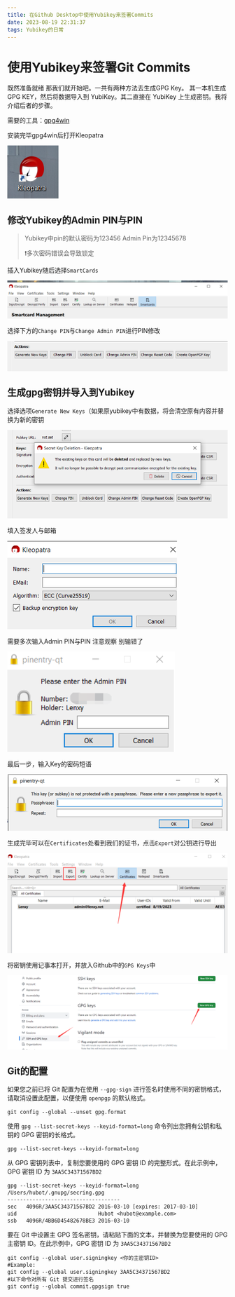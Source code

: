 ```yaml
---
title: 在Github Desktop中使用Yubikey来签署Commits
date: 2023-08-19 22:31:37
tags: Yubikey的日常
---
```


# 使用Yubikey来签署Git Commits

既然准备就绪 那我们就开始吧。一共有两种方法去生成GPG Key。 其一本机生成 GPG KEY，然后将数据导入到 YubiKey。其二直接在 YubiKey 上生成密钥。我将介绍后者的步骤。

需要的工具：[gpg4win](https://www.gpg4win.org/)

安装完毕gpg4win后打开Kleopatra

![image-20230819223720958](../img/image-20230819223720958.png)

## 修改Yubikey的Admin PIN与PIN

> Yubikey中pin的默认密码为123456 Admin Pin为12345678 
>
> :exclamation:多次密码错误会导致锁定

插入Yubikey随后选择`SmartCards`

![](../img/image-20230819223751168.png)

选择下方的`Change PIN`与`Change Admin PIN`进行PIN修改

![](../img/image-20230819224438162.png)

## 生成gpg密钥并导入到Yubikey



选择选项`Generate New Keys`（如果原yubikey中有数据，将会清空原有内容并替换为新的密钥

![](../img/image-20230819223905735.png)

填入签发人与邮箱

![](../img/image-20230819223954118.png)

需要多次输入Admin PIN与PIN 注意观察 别输错了

![](../img/image-20230819224340009.png)

最后一步，输入Key的密码短语

![](../img/image-20230819224711639.png)

生成完毕可以在`Certificates`处看到我们的证书，点击`Export`对公钥进行导出

![](../img/082f8bb1b6c444c7ec382a5c422d62c1.png)

将密钥使用记事本打开，并放入Github中的`GPG Keys`中

![](../img/image-20230819225150919.png)

## Git的配置

如果您之前已将 Git 配置为在使用 `--gpg-sign` 进行签名时使用不同的密钥格式，请取消设置此配置，以便使用 `openpgp` 的默认格式。

```shell
git config --global --unset gpg.format
```

使用 `gpg --list-secret-keys --keyid-format=long` 命令列出您拥有公钥和私钥的 GPG 密钥的长格式。

```shell
gpg --list-secret-keys --keyid-format=long
```

从 GPG 密钥列表中，复制您要使用的 GPG 密钥 ID 的完整形式。在此示例中，GPG 密钥 ID 为 `3AA5C34371567BD2` 

```
gpg --list-secret-keys --keyid-format=long
/Users/hubot/.gnupg/secring.gpg
------------------------------------
sec   4096R/3AA5C34371567BD2 2016-03-10 [expires: 2017-03-10]
uid                          Hubot <hubot@example.com>
ssb   4096R/4BB6D45482678BE3 2016-03-10
```

要在 Git 中设置主 GPG 签名密钥，请粘贴下面的文本，并替换为您要使用的 GPG 主密钥 ID。在此示例中，GPG 密钥 ID 为 `3AA5C34371567BD2`

```Shell
git config --global user.signingkey <你的主密钥ID>
#Example:
git config --global user.signingkey 3AA5C34371567BD2
#以下命令对所有 Git 提交进行签名
git config --global commit.gpgsign true
```

